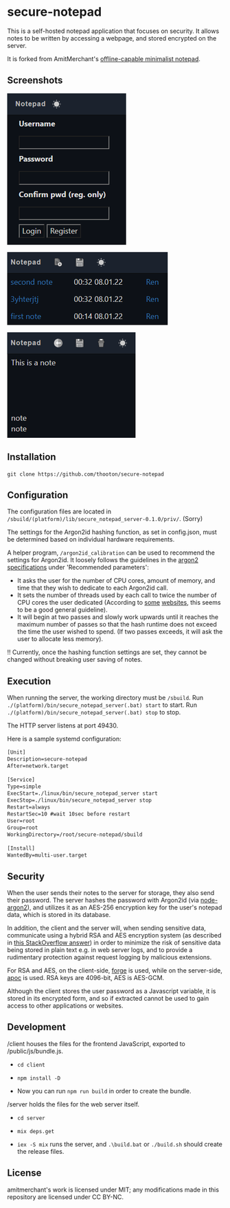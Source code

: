 secure-notepad
===
This is a self-hosted notepad application that focuses on security. It allows notes to be written by accessing a webpage, and stored encrypted on the server.

It is forked from AmitMerchant's [offline-capable minimalist notepad](https://github.com/amitmerchant1990/notepad).

## Screenshots

![Login](ss2.png?raw=true)

![Home screen](ss1.png?raw=true)

![Editing a note](ss3.png?raw=true)

## Installation

`git clone https://github.com/thooton/secure-notepad`

## Configuration

The configuration files are located in `/sbuild/(platform)/lib/secure_notepad_server-0.1.0/priv/`. (Sorry)

The settings for the Argon2id hashing function, as set in config.json, must be determined based on individual hardware requirements. 

A helper program, `/argon2id_calibration` can be used to recommend the settings for Argon2id. It loosely follows the guidelines in the [argon2 specifications](https://www.password-hashing.net/argon2-specs.pdf) under 'Recommended parameters':
- It asks the user for the number of CPU cores, amount of memory, and time that they wish to dedicate to each Argon2id call.
- It sets the number of threads used by each call to twice the number of CPU cores the user dedicated (According to [some](https://www.twelve21.io/how-to-choose-the-right-parameters-for-argon2/) [websites](https://www.ory.sh/choose-recommended-argon2-parameters-password-hashing/), this seems to be a good general guideline).
- It will begin at two passes and slowly work upwards until it reaches the maximum number of passes so that the hash runtime does not exceed the time the user wished to spend. (If two passes exceeds, it will ask the user to allocate less memory).

!! Currently, once the hashing function settings are set, they cannot be changed without breaking user saving of notes.

## Execution

When running the server, the working directory must be `/sbuild`. Run `./(platform)/bin/secure_notepad_server(.bat) start` to start. Run `./(platform)/bin/secure_notepad_server(.bat) stop` to stop.

The HTTP server listens at port 49430.

Here is a sample systemd configuration:
```
[Unit]
Description=secure-notepad
After=network.target

[Service]
Type=simple
ExecStart=./linux/bin/secure_notepad_server start
ExecStop=./linux/bin/secure_notepad_server stop
Restart=always
RestartSec=10 #wait 10sec before restart
User=root
Group=root
WorkingDirectory=/root/secure-notepad/sbuild

[Install]
WantedBy=multi-user.target
```

## Security

When the user sends their notes to the server for storage, they also send their password. The server hashes the password with Argon2id (via [node-argon2](https://github.com/ranisalt/node-argon2)), and utilizes it as an AES-256 encryption key for the user's notepad data, which is stored in its database.

In addition, the client and the server will, when sending sensitive data, communicate using a hybrid RSA and AES encryption system (as described in [this StackOverflow answer](https://stackoverflow.com/a/5868456/6917530)) in order to minimize the risk of sensitive data being stored in plain text e.g. in web server logs, and to provide a rudimentary protection against request logging by malicious extensions.

For RSA and AES, on the client-side, [forge](https://github.com/digitalbazaar/forge) is used, while on the server-side, [apoc](https://github.com/coderdan/apoc) is used. RSA keys are 4096-bit, AES is AES-GCM.

Although the client stores the user password as a Javascript variable, it is stored in its encrypted form, and so if extracted cannot be used to gain access to other applications or websites.

## Development

/client houses the files for the frontend JavaScript, exported to /public/js/bundle.js.

- `cd client`

- `npm install -D`

- Now you can run `npm run build` in order to create the bundle.

/server holds the files for the web server itself.

- `cd server`

- `mix deps.get`

- `iex -S mix` runs the server, and `.\build.bat` or `./build.sh` should create the release files.

## License

amitmerchant's work is licensed under MIT; any modifications made in this repository are licensed under CC BY-NC.

